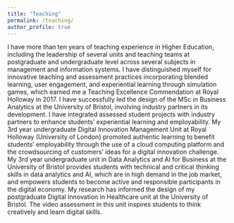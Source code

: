 ```yaml
---
title: "Teaching"
permalink: /teaching/
author_profile: true
---
```

I have more than ten years of teaching experience in Higher Education, including the leadership of several units and teaching teams at postgraduate and undergraduate level across several subjects in management and information systems. I have distinguished myself for innovative teaching and assessment practices incorporating blended learning, user engagement, and experiential learning through simulation games, which earned me a Teaching Excellence Commendation at Royal Holloway in 2017. I have successfully led the design of the MSc in Business Analytics at the University of Bristol, involving industry partners in its development. I have integrated assessed student projects with industry partners to enhance students’ experiential learning and employability. My 3rd year undergraduate Digital Innovation Management Unit at Royal Holloway (University of London) promoted authentic learning to benefit students’ employability through the use of a cloud computing platform and the crowdsourcing of customers’ ideas for a digital innovation challenge. My 3rd year undergraduate unit in Data Analytics and AI for Business at the University of Bristol provides students with technical and critical thinking skills in data analytics and AI, which are in high demand in the job market, and empowers students to become active and responsible participants in the digital economy. My research has informed the design of my postgraduate Digital Innovation in Healthcare unit at the University of Bristol. The video assessment in this unit inspires students to think creatively and learn digital skills.
